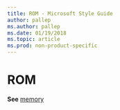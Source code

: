 ```yaml
---
title: ROM - Microsoft Style Guide
author: pallep
ms.author: pallep
ms.date: 01/19/2018
ms.topic: article
ms.prod: non-product-specific
---
```


# ROM

**See** [memory](~/a-z-word-list-term-collections/m/memory.md)
